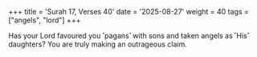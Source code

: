 +++
title = 'Surah 17, Verses 40'
date = '2025-08-27'
weight = 40
tags = ["angels", "lord"]
+++

Has your Lord favoured you ˹pagans˺ with sons and taken angels as ˹His˺ daughters? You are truly making an outrageous claim.